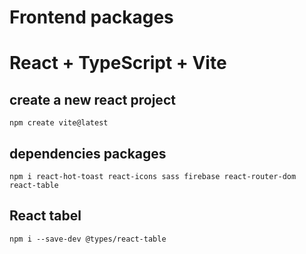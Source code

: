 # Frontend packages

# React + TypeScript + Vite

## create a new react project
`npm create vite@latest`

## dependencies packages
`npm i react-hot-toast react-icons sass firebase react-router-dom react-table`

## React tabel
`npm i --save-dev @types/react-table`